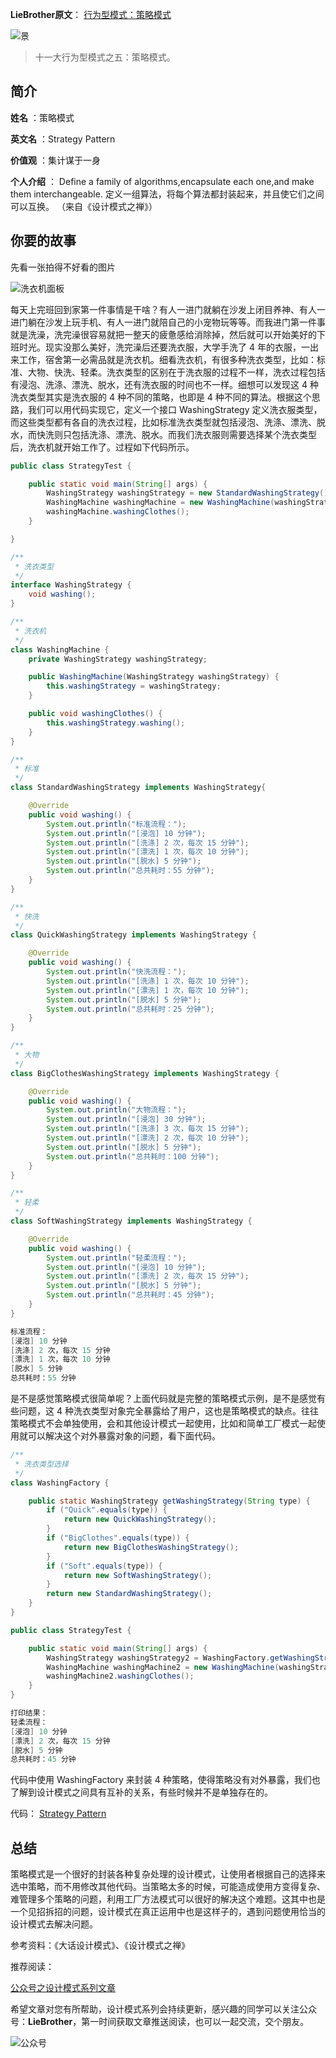 
**LieBrother原文**：
[行为型模式：策略模式](https://mp.weixin.qq.com/s/O3Puy9Rkg446-L12YeBzWw)

![景](http://www.liebrother.com/upload/d73f7fb141cb428794592c850d7e449b_0038_01.jpg) 

> 十一大行为型模式之五：策略模式。

## 简介

**姓名** ：策略模式

**英文名** ：Strategy Pattern

**价值观** ：集计谋于一身

**个人介绍** ：
Define a family of algorithms,encapsulate each one,and make them interchangeable.
定义一组算法，将每个算法都封装起来，并且使它们之间可以互换。
（来自《设计模式之禅》）

## 你要的故事

先看一张拍得不好看的图片

![洗衣机面板](http://www.liebrother.com/upload/b99f300a7a614ae083435a9d83a25a2a_0038_03.jpg) 

每天上完班回到家第一件事情是干啥？有人一进门就躺在沙发上闭目养神、有人一进门躺在沙发上玩手机、有人一进门就陪自己的小宠物玩等等。而我进门第一件事就是洗澡，洗完澡很容易就把一整天的疲惫感给消除掉，然后就可以开始美好的下班时光。现实没那么美好，洗完澡后还要洗衣服，大学手洗了 4 年的衣服，一出来工作，宿舍第一必需品就是洗衣机。细看洗衣机，有很多种洗衣类型，比如：标准、大物、快洗、轻柔。洗衣类型的区别在于洗衣服的过程不一样，洗衣过程包括有浸泡、洗涤、漂洗、脱水，还有洗衣服的时间也不一样。细想可以发现这 4 种洗衣类型其实是洗衣服的 4 种不同的策略，也即是 4 种不同的算法。根据这个思路，我们可以用代码实现它，定义一个接口 WashingStrategy 定义洗衣服类型，而这些类型都有各自的洗衣过程，比如标准洗衣类型就包括浸泡、洗涤、漂洗、脱水，而快洗则只包括洗涤、漂洗、脱水。而我们洗衣服则需要选择某个洗衣类型后，洗衣机就开始工作了。过程如下代码所示。

``` java                                                                                                                                                                                                                                                                                                                                                                                                                                                                                                                                                                                                                                                                                                                 
public class StrategyTest {                                                                                                                                                                                                                                                                                                                                                                                                                                                                                                                                                                                                                                                                                              

    public static void main(String[] args) {
        WashingStrategy washingStrategy = new StandardWashingStrategy();
        WashingMachine washingMachine = new WashingMachine(washingStrategy);
        washingMachine.washingClothes();
    }

}

/**
 * 洗衣类型
 */
interface WashingStrategy {
    void washing();
}

/**
 * 洗衣机
 */
class WashingMachine {
    private WashingStrategy washingStrategy;

    public WashingMachine(WashingStrategy washingStrategy) {
        this.washingStrategy = washingStrategy;
    }

    public void washingClothes() {
        this.washingStrategy.washing();
    }
}

/**
 * 标准
 */
class StandardWashingStrategy implements WashingStrategy{

    @Override
    public void washing() {
        System.out.println("标准流程：");
        System.out.println("[浸泡] 10 分钟");
        System.out.println("[洗涤] 2 次，每次 15 分钟");
        System.out.println("[漂洗] 1 次，每次 10 分钟");
        System.out.println("[脱水] 5 分钟");
        System.out.println("总共耗时：55 分钟");
    }
}

/**
 * 快洗
 */
class QuickWashingStrategy implements WashingStrategy {

    @Override
    public void washing() {
        System.out.println("快洗流程：");
        System.out.println("[洗涤] 1 次，每次 10 分钟");
        System.out.println("[漂洗] 1 次，每次 10 分钟");
        System.out.println("[脱水] 5 分钟");
        System.out.println("总共耗时：25 分钟");
    }
}

/**
 * 大物
 */
class BigClothesWashingStrategy implements WashingStrategy {

    @Override
    public void washing() {
        System.out.println("大物流程：");
        System.out.println("[浸泡] 30 分钟");
        System.out.println("[洗涤] 3 次，每次 15 分钟");
        System.out.println("[漂洗] 2 次，每次 10 分钟");
        System.out.println("[脱水] 5 分钟");
        System.out.println("总共耗时：100 分钟");
    }
}

/**
 * 轻柔
 */
class SoftWashingStrategy implements WashingStrategy {

    @Override
    public void washing() {
        System.out.println("轻柔流程：");
        System.out.println("[浸泡] 10 分钟");
        System.out.println("[漂洗] 2 次，每次 15 分钟");
        System.out.println("[脱水] 5 分钟");
        System.out.println("总共耗时：45 分钟");
    }
}

标准流程：
[浸泡] 10 分钟
[洗涤] 2 次，每次 15 分钟
[漂洗] 1 次，每次 10 分钟
[脱水] 5 分钟
总共耗时：55 分钟
```

是不是感觉策略模式很简单呢？上面代码就是完整的策略模式示例，是不是感觉有些问题，这 4 种洗衣类型对象完全暴露给了用户，这也是策略模式的缺点。往往策略模式不会单独使用，会和其他设计模式一起使用，比如和简单工厂模式一起使用就可以解决这个对外暴露对象的问题，看下面代码。

``` java
/**
 * 洗衣类型选择
 */
class WashingFactory {

    public static WashingStrategy getWashingStrategy(String type) {
        if ("Quick".equals(type)) {
            return new QuickWashingStrategy();
        }
        if ("BigClothes".equals(type)) {
            return new BigClothesWashingStrategy();
        }
        if ("Soft".equals(type)) {
            return new SoftWashingStrategy();
        }
        return new StandardWashingStrategy();
    }
}

public class StrategyTest {

    public static void main(String[] args) {
        WashingStrategy washingStrategy2 = WashingFactory.getWashingStrategy("Soft");
        WashingMachine washingMachine2 = new WashingMachine(washingStrategy2);
        washingMachine2.washingClothes();
    }
}

打印结果：
轻柔流程：
[浸泡] 10 分钟
[漂洗] 2 次，每次 15 分钟
[脱水] 5 分钟
总共耗时：45 分钟
```

代码中使用 WashingFactory 来封装 4 种策略，使得策略没有对外暴露，我们也了解到设计模式之间具有互补的关系，有些时候并不是单独存在的。

代码：
[Strategy Pattern](https://github.com/1CSH1/DesignPatterns/blob/master/src/com/liebrother/designpatterns/strategy/)

## 总结

策略模式是一个很好的封装各种复杂处理的设计模式，让使用者根据自己的选择来选中策略，而不用修改其他代码。当策略太多的时候，可能造成使用方变得复杂、难管理多个策略的问题，利用工厂方法模式可以很好的解决这个难题。这其中也是一个见招拆招的问题，设计模式在真正运用中也是这样子的，遇到问题使用恰当的设计模式去解决问题。

参考资料：《大话设计模式》、《设计模式之禅》

推荐阅读：

[公众号之设计模式系列文章](https://mp.weixin.qq.com/mp/homepage?__biz=MzIxMzgwMTAyMg==&hid=2&sn=c97b64288d92312f57d3c8298f8d8888)

希望文章对您有所帮助，设计模式系列会持续更新，感兴趣的同学可以关注公众号：**LieBrother**，第一时间获取文章推送阅读，也可以一起交流，交个朋友。

![公众号](http://www.liebrother.com/upload/df81ac224abe46b38131a0e78f4dcf9c_wechat.jpg)